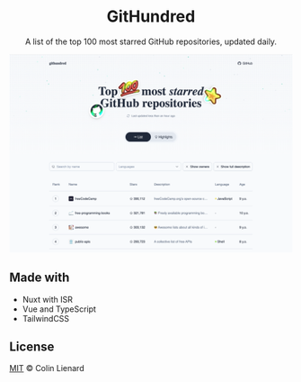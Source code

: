 <div align="center">

# GitHundred

A list of the top 100 most starred GitHub repositories, updated daily.

![Screenshot](./assets/images/screenshot.png)

</div>

## Made with

- Nuxt with ISR
- Vue and TypeScript
- TailwindCSS

## License

[MIT](./LICENSE) © Colin Lienard
